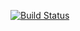 [![Build Status](https://travis-ci.org/EricBesser/jasmine-ci.svg?branch=master)](https://travis-ci.org/EricBesser/jasmine-ci)
